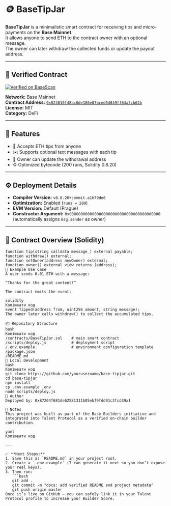 # 🪙 BaseTipJar

**BaseTipJar** is a minimalistic smart contract for receiving tips and micro-payments on the **Base Mainnet**.  
It allows anyone to send ETH to the contract owner with an optional message.  
The owner can later withdraw the collected funds or update the payout address.

---

## 🔗 Verified Contract

[![Verified on BaseScan](https://img.shields.io/badge/Verified%20on-BaseScan-1b75d0?style=flat&logo=ethereum&logoColor=white)](https://basescan.org/address/0x823810f48ac0de186e87bced0d849ff64a3cb62b)

**Network:** Base Mainnet  
**Contract Address:** [`0x823810f48ac0de186e87bced0d849ff64a3cb62b`](https://basescan.org/address/0x823810f48ac0de186e87bced0d849ff64a3cb62b#code)  
**License:** MIT  
**Category:** DeFi  

---

## 🧩 Features

- 💸 Accepts ETH tips from anyone  
- ✉️ Supports optional text messages with each tip  
- 🔐 Owner can update the withdrawal address  
- ⚙️ Optimized bytecode (200 runs, Solidity 0.8.20)

---

## ⚙️ Deployment Details

- **Compiler Version:** `v0.8.20+commit.a1b79de6`
- **Optimization:** Enabled (`runs = 200`)
- **EVM Version:** Default (Prague)
- **Constructor Argument:** `0x0000000000000000000000000000000000000000`  
  (automatically assigns `msg.sender` as owner)

---

## 🧠 Contract Overview (Solidity)

```solidity
function tip(string calldata message_) external payable;
function withdraw() external;
function setOwner(address newOwner) external;
function owner() external view returns (address);
💬 Example Use Case
A user sends 0.01 ETH with a message:

“Thanks for the great content!”

The contract emits the event:

solidity
Копіювати код
event Tipped(address from, uint256 amount, string message);
The owner later calls withdraw() to collect the accumulated tips.

📦 Repository Structure
bash
Копіювати код
/contracts/BaseTipJar.sol    # main smart contract
/scripts/deploy.js           # deployment script
/.env.example                # environment configuration template
/package.json
/README.md
🧰 Local Development
bash
Копіювати код
git clone https://github.com/yourusername/base-tipjar.git
cd base-tipjar
npm install
cp .env.example .env
node scripts/deploy.js
👤 Author
Deployed by: 0x87204f681de62581311b05ebf9fdd91c3fcd39a1

🧾 Notes
This project was built as part of the Base Builders initiative and integrated into Talent Protocol as a verified on-chain builder contribution.

yaml
Копіювати код

---

✅ **Next Steps:**
1. Save this as `README.md` in your project root.  
2. Create a `.env.example` (I can generate it next so you don’t expose your real keys).  
3. Then run:
   ```bash
   git add .
   git commit -m "docs: add verified README and project metadata"
   git push origin master
Once it’s live on GitHub — you can safely link it in your Talent Protocol profile to increase your Builder Score.